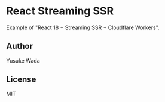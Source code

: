# React Streaming SSR

Example of "React 18 + Streaming SSR + Cloudflare Workers".

## Author

Yusuke Wada

## License

MIT
